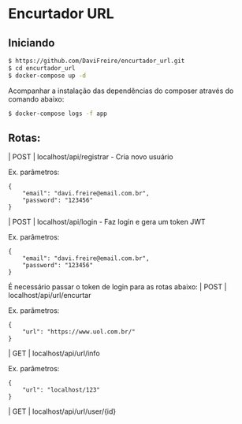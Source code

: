 # Encurtador URL

## Iniciando

```bash
$ https://github.com/DaviFreire/encurtador_url.git
$ cd encurtador_url
$ docker-compose up -d
```

Acompanhar a instalação das dependências do composer através do comando abaixo:

```bash
$ docker-compose logs -f app
```

## Rotas:

| POST   | localhost/api/registrar  - Cria novo usuário


Ex. parâmetros:


    {
        "email": "davi.freire@email.com.br",
        "password": "123456"
    }

| POST   | localhost/api/login - Faz login e gera um token JWT


Ex. parâmetros:


    {
        "email": "davi.freire@email.com.br",
        "password": "123456"
    }

É necessário passar o token de login para as rotas abaixo:
| POST   | localhost/api/url/encurtar  


Ex. parâmetros:


    {
        "url": "https://www.uol.com.br/"
    }

| GET    | localhost/api/url/info 


Ex. parâmetros:


    {
        "url": "localhost/123"
    }

| GET    | localhost/api/url/user/{id}  



